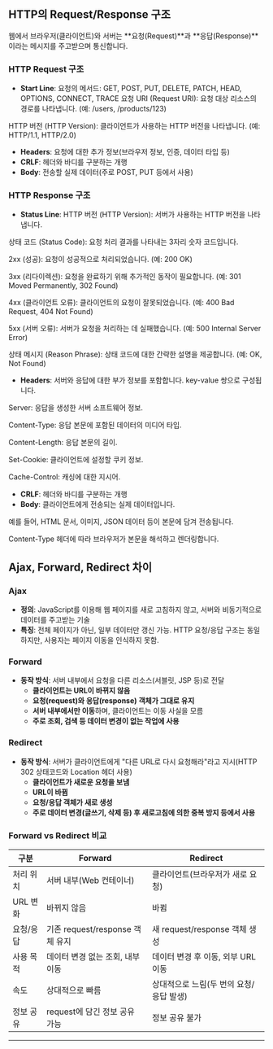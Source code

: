 ## HTTP의 Request/Response 구조

웹에서 브라우저(클라이언트)와 서버는 **요청(Request)**과 **응답(Response)**이라는 메시지를 주고받으며 통신합니다.

### HTTP Request 구조

- **Start Line**: 
요청의 메서드: GET, POST, PUT, DELETE, PATCH, HEAD, OPTIONS, CONNECT, TRACE 
요청 URI (Request URI): 요청 대상 리소스의 경로를 나타냅니다. (예: /users, /products/123)

HTTP 버전 (HTTP Version): 클라이언트가 사용하는 HTTP 버전을 나타냅니다. (예: HTTP/1.1, HTTP/2.0)

- **Headers**: 요청에 대한 추가 정보(브라우저 정보, 인증, 데이터 타입 등)
- **CRLF**: 헤더와 바디를 구분하는 개행
- **Body**: 전송할 실제 데이터(주로 POST, PUT 등에서 사용)

### HTTP Response 구조

- **Status Line**: HTTP 버전 (HTTP Version): 서버가 사용하는 HTTP 버전을 나타냅니다.

상태 코드 (Status Code): 요청 처리 결과를 나타내는 3자리 숫자 코드입니다.

2xx (성공): 요청이 성공적으로 처리되었습니다. (예: 200 OK)

3xx (리다이렉션): 요청을 완료하기 위해 추가적인 동작이 필요합니다. (예: 301 Moved Permanently, 302 Found)

4xx (클라이언트 오류): 클라이언트의 요청이 잘못되었습니다. (예: 400 Bad Request, 404 Not Found)

5xx (서버 오류): 서버가 요청을 처리하는 데 실패했습니다. (예: 500 Internal Server Error)

상태 메시지 (Reason Phrase): 상태 코드에 대한 간략한 설명을 제공합니다. (예: OK, Not Found)
- **Headers**: 서버와 응답에 대한 부가 정보를 포함합니다. key-value 쌍으로 구성됩니다.

Server: 응답을 생성한 서버 소프트웨어 정보.

Content-Type: 응답 본문에 포함된 데이터의 미디어 타입.

Content-Length: 응답 본문의 길이.

Set-Cookie: 클라이언트에 설정할 쿠키 정보.

Cache-Control: 캐싱에 대한 지시어.
- **CRLF**: 헤더와 바디를 구분하는 개행
- **Body**: 클라이언트에게 전송되는 실제 데이터입니다.

예를 들어, HTML 문서, 이미지, JSON 데이터 등이 본문에 담겨 전송됩니다.

Content-Type 헤더에 따라 브라우저가 본문을 해석하고 렌더링합니다.

## Ajax, Forward, Redirect 차이

### Ajax

- **정의**: JavaScript를 이용해 웹 페이지를 새로 고침하지 않고, 서버와 비동기적으로 데이터를 주고받는 기술
- **특징**: 전체 페이지가 아닌, 일부 데이터만 갱신 가능. HTTP 요청/응답 구조는 동일하지만, 사용자는 페이지 이동을 인식하지 못함.

### Forward

- **동작 방식**: 서버 내부에서 요청을 다른 리소스(서블릿, JSP 등)로 전달  
  - **클라이언트는 URL이 바뀌지 않음**
  - **요청(request)와 응답(response) 객체가 그대로 유지**
  - **서버 내부에서만 이동**하며, 클라이언트는 이동 사실을 모름
  - **주로 조회, 검색 등 데이터 변경이 없는 작업에 사용**

### Redirect

- **동작 방식**: 서버가 클라이언트에게 "다른 URL로 다시 요청해라"라고 지시(HTTP 302 상태코드와 Location 헤더 사용)  
  - **클라이언트가 새로운 요청을 보냄**
  - **URL이 바뀜**
  - **요청/응답 객체가 새로 생성**
  - **주로 데이터 변경(글쓰기, 삭제 등) 후 새로고침에 의한 중복 방지 등에서 사용**

### Forward vs Redirect 비교

| 구분        | Forward                                      | Redirect                                      |
|-------------|----------------------------------------------|-----------------------------------------------|
| 처리 위치   | 서버 내부(Web 컨테이너)                      | 클라이언트(브라우저가 새로 요청)              |
| URL 변화    | 바뀌지 않음                                  | 바뀜                                          |
| 요청/응답   | 기존 request/response 객체 유지               | 새 request/response 객체 생성                 |
| 사용 목적   | 데이터 변경 없는 조회, 내부 이동               | 데이터 변경 후 이동, 외부 URL 이동            |
| 속도        | 상대적으로 빠름                              | 상대적으로 느림(두 번의 요청/응답 발생)       |
| 정보 공유   | request에 담긴 정보 공유 가능                 | 정보 공유 불가                                |

---